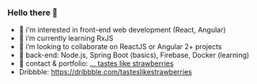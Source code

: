 ### Hello there 👋
- 🤩 i'm interested in front-end web development (React, Angular) 
- 🌱 i’m currently learning RxJS
- 👯 i’m looking to collaborate on ReactJS or Angular 2+ projects
- 👻 back-end: Node.js, Spring Boot (basics), Firebase, Docker (learning)
- :strawberry: contact & portfolio: [... tastes like strawberries](http://tasteslikestrawberries.github.io/)
- Dribbble:  https://dribbble.com/tasteslikestrawberries 
